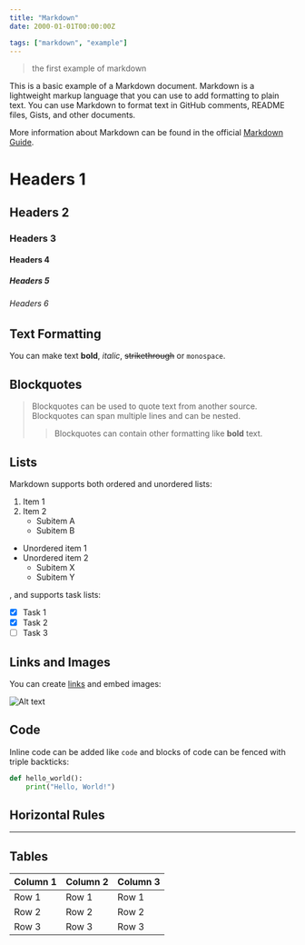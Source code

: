 ```yaml
---
title: "Markdown"
date: 2000-01-01T00:00:00Z

tags: ["markdown", "example"]
---
```


> the first example of markdown

This is a basic example of a Markdown document. Markdown is a lightweight markup language that you
can use to add formatting to plain text. You can use Markdown to format text in GitHub comments,
README files, Gists, and other documents.

More information about Markdown can be found in the official [Markdown Guide](https://www.markdownguide.org/).

# Headers 1

## Headers 2

### Headers 3

#### Headers 4

##### Headers 5

###### Headers 6

## Text Formatting

You can make text **bold**, _italic_, ~~strikethrough~~ or `monospace`.

## Blockquotes

> Blockquotes can be used to quote text from another source. Blockquotes can span multiple lines and
> can be nested.
>
> > Blockquotes can contain other formatting like **bold** text.

## Lists

Markdown supports both ordered and unordered lists:

1. Item 1
2. Item 2
   - Subitem A
   - Subitem B

- Unordered item 1
- Unordered item 2
  - Subitem X
  - Subitem Y

, and supports task lists:

- [x] Task 1
- [x] Task 2
- [ ] Task 3

## Links and Images

You can create [links](https://www.example.com) and embed images:

![Alt text](https://placekitten.com/200/300)

## Code

Inline code can be added like `code` and blocks of code can be fenced with triple backticks:

```python
def hello_world():
    print("Hello, World!")
```

## Horizontal Rules

---

## Tables

| Column 1 | Column 2 | Column 3 |
| -------- | -------- | -------- |
| Row 1    | Row 1    | Row 1    |
| Row 2    | Row 2    | Row 2    |
| Row 3    | Row 3    | Row 3    |
